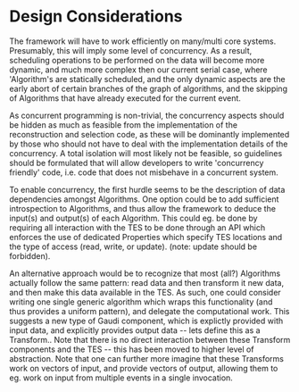 # Design Considerations

The framework will have to work efficiently on many/multi core systems.
Presumably, this will imply some level of concurrency. As a result, scheduling
operations to be performed on the data will become more dynamic, and much
more complex then our current serial case, where 'Algorithm's are statically
scheduled, and the only dynamic aspects are the early abort of certain branches 
of the graph of algorithms, and the skipping of Algorithms that have already 
executed for the current event.

As concurrent programming is non-trivial, the concurrency aspects should be hidden 
as much as feasible from the implementation of the reconstruction and selection code,
as these will be dominantly implemented by those who should not have to deal with 
the implementation details of the concurrency. A total isolation will most likely
not be feasible, so guidelines should be formulated that will allow developers to write
'concurrency friendly' code, i.e. code that does not misbehave in a concurrent system.

To enable concurrency, the first hurdle seems to be the description of data dependencies
amongst Algorithms. One option could be to add sufficient introspection to Algorithms,
and thus allow the framework to deduce the input(s) and output(s) of each Algorithm. This
could eg. be done by requiring all interaction with the TES to be done through an API which
enforces the use of dedicated Properties which specify TES locations and the type of 
access (read, write, or update). (note: update should be forbidden).

An alternative approach would be to recognize that most (all?) Algorithms actually 
follow the same pattern: read data and then transform it new data, and then make this
data available in the TES. As such, one could consider writing one single generic algorithm
which wraps this functionality (and thus provides a uniform pattern), and delegate the
computational work. This suggests a new type of Gaudi component, which is explictly provided
with input data, and explicitly provides output data -- lets define this as a Transform.. 
Note that there is no direct interaction between these Transform components and the TES -- this
has been moved to higher level of abstraction. Note that one can further more imagine that
these Transforms work on vectors of input, and provide vectors of output, allowing them to eg.
work on input from multiple events in a single invocation.






